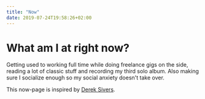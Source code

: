 ```yaml
---
title: "Now"
date: 2019-07-24T19:58:26+02:00
---
```


# What am I at right now?

Getting used to working full time while doing freelance gigs on the side,
reading a lot of classic stuff and recording my third solo album. Also making sure I socialize
enough so my social anxiety doesn't take over.

This now-page is inspired by [Derek Sivers](https://sivers.org/now).
